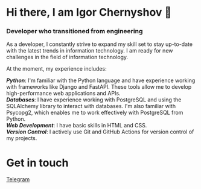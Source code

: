# Hi there, I am Igor Chernyshov 👋

### Developer who transitioned from engineering

As a developer, I constantly strive to expand my skill set to stay up-to-date with the latest trends in information technology. I am ready for new challenges in the field of information technology.   

At the moment, my experience includes:

***Python***: I'm familiar with the Python language and have experience working with frameworks like Django and FastAPI. These tools allow me to develop high-performance web applications and APIs.  
***Databases***: I have experience working with PostgreSQL and using the SQLAlchemy library to interact with databases. I'm also familiar with Psycopg2, which enables me to work effectively with PostgreSQL from Python.  
***Web Development***: I have basic skills in HTML and CSS.  
***Version Control***: I actively use Git and GitHub Actions for version control of my projects.  

# Get in touch

[Telegram](https://t.me/Igareokay)
